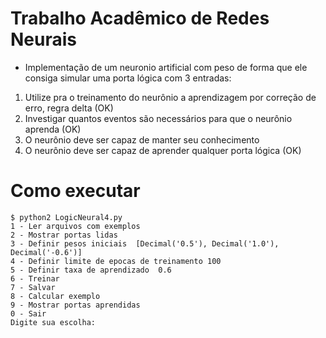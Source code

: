 Trabalho Acadêmico de Redes Neurais
===================================

* Implementação de um neuronio artificial com peso de
forma que ele consiga simular uma porta lógica com 3 entradas:
1. Utilize pra o treinamento do neurônio a aprendizagem por correção de erro, regra delta (OK)
1. Investigar quantos eventos são necessários para que o neurônio aprenda (OK)
1. O neurônio deve ser capaz de manter seu conhecimento
1. O neurônio deve ser capaz de aprender qualquer porta lógica (OK)

Como executar
=============

```
$ python2 LogicNeural4.py 
1 - Ler arquivos com exemplos
2 - Mostrar portas lidas
3 - Definir pesos iniciais  [Decimal('0.5'), Decimal('1.0'), Decimal('-0.6')]
4 - Definir limite de epocas de treinamento 100
5 - Definir taxa de aprendizado  0.6
6 - Treinar 
7 - Salvar 
8 - Calcular exemplo 
9 - Mostrar portas aprendidas
0 - Sair
Digite sua escolha:
```
